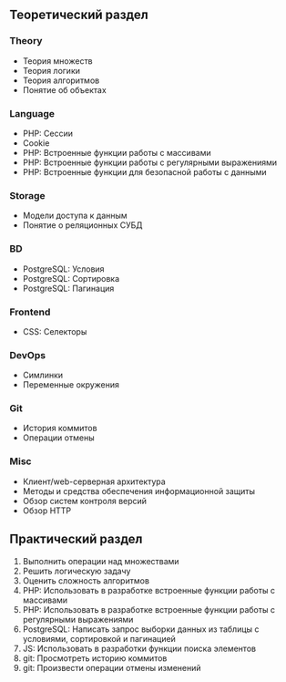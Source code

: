 ## Теоретический раздел
### Theory
* Теория множеств
* Теория логики
* Теория алгоритмов
* Понятие об объектах
### Language
* PHP: Сессии
* Cookie
* PHP: Встроенные функции работы с массивами
* PHP: Встроенные функции работы с регулярными выражениями
* PHP: Встроенные функции для безопасной работы с данными
### Storage
* Модели доступа к данным
* Понятие о реляционных СУБД
### BD
* PostgreSQL: Условия
* PostgreSQL: Сортировка
* PostgreSQL: Пагинация
### Frontend
* CSS: Селекторы
### DevOps
* Симлинки
* Переменные окружения
### Git
* История коммитов
* Операции отмены
### Misc
* Клиент/web-серверная архитектура
* Методы и средства обеспечения информационной защиты
* Обзор систем контроля версий
* Обзор HTTP
## Практический раздел
1. Выполнить операции над множествами
2. Решить логическую задачу
3. Оценить сложность алгоритмов
4. PHP: Использовать в разработке встроенные функции работы с массивами
5. PHP: Использовать в разработке встроенные функции работы с регулярными выражениями
6. PostgreSQL: Написать запрос выборки данных из таблицы с условиями, сортировкой и пагинацией
7. JS: Использовать в разработки функции поиска элементов
8. git: Просмотреть историю коммитов
9. git: Произвести операции отмены изменений